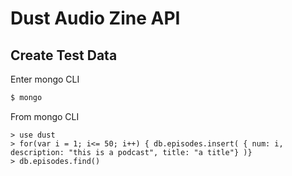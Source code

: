 # Dust Audio Zine API

## Create Test Data

Enter mongo CLI

```bash
$ mongo
```

From mongo CLI

```mongo
> use dust
> for(var i = 1; i<= 50; i++) { db.episodes.insert( { num: i, description: "this is a podcast", title: "a title"} )}
> db.episodes.find()
```
